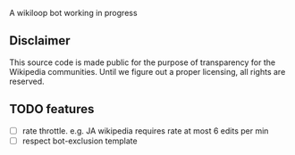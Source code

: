 A wikiloop bot working in progress

## Disclaimer
This source code is made public for the purpose of transparency for the Wikipedia communities. Until we figure out a proper licensing, all rights are reserved.

## TODO features
- [ ] rate throttle. e.g. JA wikipedia requires rate at most 6 edits per min
- [ ] respect bot-exclusion template
